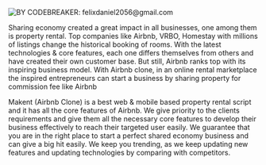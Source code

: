 ![BY CODEBREAKER: felixdaniel2056@gmail.com](https://trioangleblog.s3-us-west-2.amazonaws.com/trioangle/images/makent/overview.svg)

Sharing economy created a great impact in all businesses, one among them is property rental. Top companies like Airbnb, VRBO, Homestay with millions of listings change the historical booking of rooms. With the latest technologies & core features, each one differs themselves from others and have created their own customer base. But still, Airbnb ranks top with its inspiring business model. With Airbnb clone, in an online rental marketplace the inspired entrepreneurs can start a business by sharing property for commission fee like Airbnb

Makent (Airbnb Clone) is a best web & mobile based property rental script and it has all the core features of Airbnb. We give priority to the clients requirements and give them all the necessary core features to develop their business effectively to reach their targeted user easily. We guarantee that you are in the right place to start a perfect shared economy business and can give a big hit easily. We keep you trending, as we keep updating new features and updating technologies by comparing with competitors.
